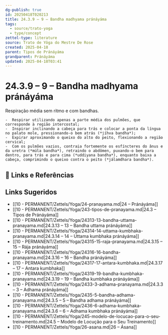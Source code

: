 ```yaml
---
dg-publish: true
id: 20250418T020213
title: 24.3.9 – 9 – Bandha madhyama pránáyáma
tags:
  - source/trato-yoga
  - type/concept
zettel-type: literature
source: Trato de Yôga do Mestre De Rose
created: 2025-04-18
parent: Tipos de Pránáyáma
grandparent: Pránáyáma
updated: 2025-04-18T03:41
---
```


# 24.3.9 – 9 – Bandha madhyama pránáyáma

Respiração média sem ritmo e com bandhas.

    -  Respirar utilizando apenas a parte média dos pulmões, que corresponde à região intercostal;
    -  Inspirar inclinando a cabeça para trás e colocar a ponta da língua no palato mole, pressionando-o bem atrás (*jíhva bandha*);
    -  Expirar aproximando o queixo do alto do peito, flexionando a região cervical;
    -  Com os pulmões vazios, contraia fortemente os esfíncteres do ânus e da uretra (*múla bandha*), retraindo o abdômen, puxando-o bem para dentro, para trás e para cima (*uddiyana bandha*), enquanto baixa a cabeça, comprimindo o queixo contra o peito (*jálamdhara bandha*).

## 🔗 Links e Referências

## Links Sugeridos

- [[10 - PERMANENT/Zettels/Yoga/24-pranayama.md|24 – Pránáyáma]]
- [[10 - PERMANENT/Zettels/Yoga/243-tipos-de-pranayama.md|24.3 – Tipos de Pránáyáma]]
- [[10 - PERMANENT/Zettels/Yoga/24313-13-bandha-uttama-pranayama.md|24.3.13 – 13 – Bandha uttama pránáyáma]]
- [[10 - PERMANENT/Zettels/Yoga/24314-14-uttama-kumbhaka-pranayama.md|24.3.14 – 14 – Uttama kumbhaka pránáyáma]]
- [[10 - PERMANENT/Zettels/Yoga/24315-15-raja-pranayama.md|24.3.15 – 15 – Rája pránáyáma]]
- [[10 - PERMANENT/Zettels/Yoga/24316-16-bandha-pranayama.md|24.3.16 – 16 – Bandha pránáyáma]]
- [[10 - PERMANENT/Zettels/Yoga/24317-17-antara-kumbhaka.md|24.3.17 – 17 – Antara kumbhaka]]
- [[10 - PERMANENT/Zettels/Yoga/24319-19-bandha-kumbhaka-pranayama.md|24.3.19 – 19 – Bandha kumbhaka pránáyáma]]
- [[10 - PERMANENT/Zettels/Yoga/2433-3-adhama-pranayama.md|24.3.3 – 3 – Adhama pránáyáma]]
- [[10 - PERMANENT/Zettels/Yoga/2435-5-bandha-adhama-pranayama.md|24.3.5 – 5 – Bandha adhama pránáyáma]]
- [[10 - PERMANENT/Zettels/Yoga/2436-6-adhama-kumbhaka-pranayama.md|24.3.6 – 6 – Adhama kumbhaka pránáyáma]]
- [[10 - PERMANENT/Zettels/Yoga/245-modelo-de-locucao-para-o-seu-treinamento.md|24.5 – Modelo de Locução para o Seu Treinamento]]
- [[10 - PERMANENT/Zettels/Yoga/26-asana.md|26 – Ásana]]
